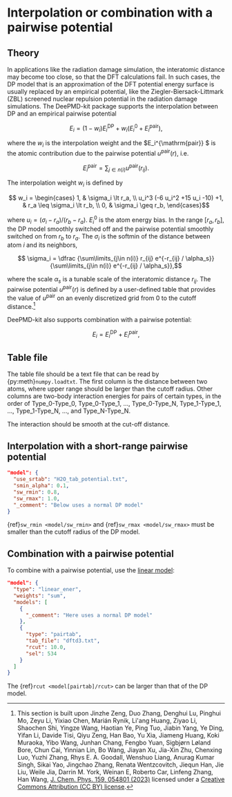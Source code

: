 # Interpolation or combination with a pairwise potential

## Theory

In applications like the radiation damage simulation, the interatomic distance may become too close, so that the DFT calculations fail.
In such cases, the DP model that is an approximation of the DFT potential energy surface is usually replaced by an empirical potential, like the Ziegler-Biersack-Littmark (ZBL) screened nuclear repulsion potential in the radiation damage simulations.
The DeePMD-kit package supports the interpolation between DP and an empirical pairwise potential

```math
  E_i = (1-w_i) E_i^{\mathrm{DP}} + w_i (E_i^0 + E_i^{\mathrm{pair}}),
```

where the $w_i$ is the interpolation weight and the $E_i^{\mathrm{pair}}  $ is the atomic contribution due to the pairwise potential $u^{\mathrm{pair}}(r)$, i.e.

```math
  E_i^{\mathrm{pair}} = \sum_{j\in n(i)} u^{\mathrm{pair}}(r_{ij}).
```

The interpolation weight $w_i$ is defined by

```math
    w_i =
    \begin{cases}
    1, & \sigma_i \lt r_a, \\
    u_i^3 (-6 u_i^2 +15 u_i -10) +1, & r_a \leq \sigma_i \lt r_b, \\
    0, & \sigma_i \geq r_b,
    \end{cases}
```

where $u_i = (\sigma_i - r_a ) / (r_b - r_a)$.
$E_i^0$ is the atom energy bias.
In the range $[r_a, r_b]$, the DP model smoothly switched off and the pairwise potential smoothly switched on from $r_b$ to $r_a$. The $\sigma_i$ is the softmin of the distance between atom $i$ and its neighbors,

```math
  \sigma_i =
  \dfrac
  {\sum\limits_{j\in n(i)} r_{ij} e^{-r_{ij} / \alpha_s}}
  {\sum\limits_{j\in n(i)} e^{-r_{ij} / \alpha_s}},
```

where the scale $\alpha_s$ is a tunable scale of the interatomic distance $r_{ij}$.
The pairwise potential $u^{\textrm{pair}}(r)$ is defined by a user-defined table that provides the value of $u^{\textrm{pair}}$ on an evenly discretized grid from 0 to the cutoff distance.[^1]

[^1]: This section is built upon Jinzhe Zeng, Duo Zhang, Denghui Lu, Pinghui Mo, Zeyu Li, Yixiao Chen, Marián Rynik, Li'ang Huang, Ziyao Li, Shaochen Shi, Yingze Wang, Haotian Ye, Ping Tuo, Jiabin Yang, Ye Ding, Yifan Li, Davide Tisi, Qiyu Zeng, Han Bao, Yu Xia, Jiameng Huang, Koki Muraoka, Yibo Wang, Junhan Chang, Fengbo Yuan, Sigbjørn Løland Bore, Chun Cai, Yinnian Lin, Bo Wang, Jiayan Xu, Jia-Xin Zhu, Chenxing Luo, Yuzhi Zhang, Rhys E. A. Goodall, Wenshuo Liang, Anurag Kumar Singh, Sikai Yao, Jingchao Zhang, Renata Wentzcovitch, Jiequn Han, Jie Liu, Weile Jia, Darrin M. York, Weinan E, Roberto Car, Linfeng Zhang, Han Wang, [J. Chem. Phys. 159, 054801 (2023)](https://doi.org/10.1063/5.0155600) licensed under a [Creative Commons Attribution (CC BY) license](http://creativecommons.org/licenses/by/4.0/).

DeePMD-kit also supports combination with a pairwise potential:

```math
  E_i = E_i^{\mathrm{DP}} + E_i^{\mathrm{pair}},
```

## Table file

The table file should be a text file that can be read by {py:meth}`numpy.loadtxt`.
The first column is the distance between two atoms, where upper range should be larger than the cutoff radius.
Other columns are two-body interaction energies for pairs of certain types,
in the order of Type_0-Type_0, Type_0-Type_1, ..., Type_0-Type_N, Type_1-Type_1, ..., Type_1-Type_N, ..., and Type_N-Type_N.

The interaction should be smooth at the cut-off distance.

## Interpolation with a short-range pairwise potential

```json
"model": {
  "use_srtab": "H2O_tab_potential.txt",
  "smin_alpha": 0.1,
  "sw_rmin": 0.8,
  "sw_rmax": 1.0,
  "_comment": "Below uses a normal DP model"
}
```

{ref}`sw_rmin <model/sw_rmin>` and {ref}`sw_rmax <model/sw_rmax>` must be smaller than the cutoff radius of the DP model.

## Combination with a pairwise potential

To combine with a pairwise potential, use the [linear model](./linear.md):

```json
"model": {
  "type": "linear_ener",
  "weights": "sum",
  "models": [
    {
      "_comment": "Here uses a normal DP model"
    },
    {
      "type": "pairtab",
      "tab_file": "dftd3.txt",
      "rcut": 10.0,
      "sel": 534
    }
  ]
}
```

The {ref}`rcut <model[pairtab]/rcut>` can be larger than that of the DP model.
